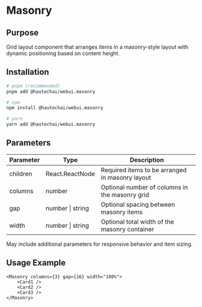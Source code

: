 # Masonry

## Purpose

Grid layout component that arranges items in a masonry-style layout with dynamic positioning based on content height.

## Installation

```bash
# pnpm (recommended)
pnpm add @hautechai/webui.masonry

# npm
npm install @hautechai/webui.masonry

# yarn
yarn add @hautechai/webui.masonry
```

## Parameters

| Parameter | Type             | Description                                     |
| --------- | ---------------- | ----------------------------------------------- |
| children  | React.ReactNode  | Required items to be arranged in masonry layout |
| columns   | number           | Optional number of columns in the masonry grid  |
| gap       | number \| string | Optional spacing between masonry items          |
| width     | number \| string | Optional total width of the masonry container   |

May include additional parameters for responsive behavior and item sizing.

## Usage Example

```tsx
<Masonry columns={3} gap={16} width="100%">
    <Card1 />
    <Card2 />
    <Card3 />
</Masonry>
```
